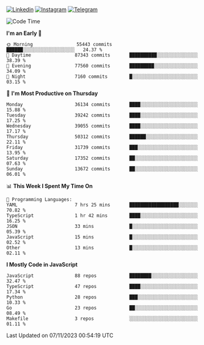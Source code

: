 [![Linkedin](https://img.shields.io/badge/-Archie-blue?style=flat-square&labelColor=gray&logo=Linkedin&logoColor=white&link=https://www.linkedin.com/in/archisdi)](https://www.linkedin.com/in/archisdi)
[![Instagram](https://img.shields.io/badge/-@archisdi-orange?style=flat-square&labelColor=gray&logo=Instagram&logoColor=white&link=https://www.instagram.com/archisdi)](https://www.instagram.com/archisdi)
[![Telegram](https://img.shields.io/badge/-aai-informational?style=flat-square&labelColor=gray&logo=telegram&logoColor=white&link=https://t.me/archisdi)](https://t.me/archisdi)

<!--START_SECTION:waka-->
![Code Time](http://img.shields.io/badge/Code%20Time-2%2C455%20hrs%204%20mins-blue)

**I'm an Early 🐤** 

```text
🌞 Morning                55443 commits       ██████░░░░░░░░░░░░░░░░░░░   24.37 % 
🌆 Daytime                87343 commits       ██████████░░░░░░░░░░░░░░░   38.39 % 
🌃 Evening                77560 commits       █████████░░░░░░░░░░░░░░░░   34.09 % 
🌙 Night                  7160 commits        █░░░░░░░░░░░░░░░░░░░░░░░░   03.15 % 
```
📅 **I'm Most Productive on Thursday** 

```text
Monday                   36134 commits       ████░░░░░░░░░░░░░░░░░░░░░   15.88 % 
Tuesday                  39242 commits       ████░░░░░░░░░░░░░░░░░░░░░   17.25 % 
Wednesday                39055 commits       ████░░░░░░░░░░░░░░░░░░░░░   17.17 % 
Thursday                 50312 commits       ██████░░░░░░░░░░░░░░░░░░░   22.11 % 
Friday                   31739 commits       ███░░░░░░░░░░░░░░░░░░░░░░   13.95 % 
Saturday                 17352 commits       ██░░░░░░░░░░░░░░░░░░░░░░░   07.63 % 
Sunday                   13672 commits       ██░░░░░░░░░░░░░░░░░░░░░░░   06.01 % 
```


📊 **This Week I Spent My Time On** 

```text
💬 Programming Languages: 
YAML                     7 hrs 25 mins       ██████████████████░░░░░░░   70.82 % 
TypeScript               1 hr 42 mins        ████░░░░░░░░░░░░░░░░░░░░░   16.25 % 
JSON                     33 mins             █░░░░░░░░░░░░░░░░░░░░░░░░   05.39 % 
JavaScript               15 mins             █░░░░░░░░░░░░░░░░░░░░░░░░   02.52 % 
Other                    13 mins             █░░░░░░░░░░░░░░░░░░░░░░░░   02.11 % 
```

**I Mostly Code in JavaScript** 

```text
JavaScript               88 repos            ████████░░░░░░░░░░░░░░░░░   32.47 % 
TypeScript               47 repos            ████░░░░░░░░░░░░░░░░░░░░░   17.34 % 
Python                   28 repos            ███░░░░░░░░░░░░░░░░░░░░░░   10.33 % 
Go                       23 repos            ██░░░░░░░░░░░░░░░░░░░░░░░   08.49 % 
Makefile                 3 repos             ░░░░░░░░░░░░░░░░░░░░░░░░░   01.11 % 
```




 Last Updated on 07/11/2023 00:54:19 UTC
<!--END_SECTION:waka-->
